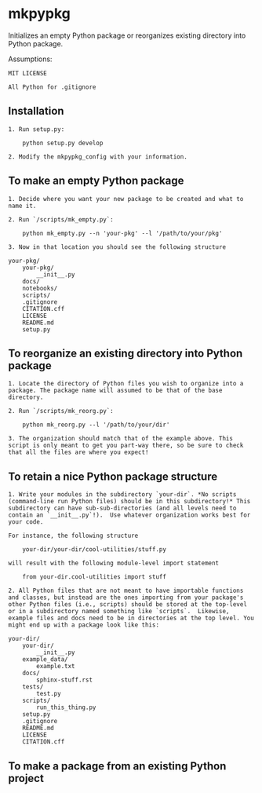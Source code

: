 # mkpypkg

Initializes an empty Python package or reorganizes existing directory into Python package.

Assumptions:

	MIT LICENSE

	All Python for .gitignore

## Installation

	1. Run setup.py:

		python setup.py develop

	2. Modify the mkpypkg_config with your information.

## To make an empty Python package

	1. Decide where you want your new package to be created and what to name it.

	2. Run `/scripts/mk_empty.py`:

		python mk_empty.py --n 'your-pkg' --l '/path/to/your/pkg'

	3. Now in that location you should see the following structure

	your-pkg/
		your-pkg/
			__init__.py
		docs/
		notebooks/
		scripts/
		.gitignore
		CITATION.cff
		LICENSE
		README.md
		setup.py

## To reorganize an existing directory into Python package

	1. Locate the directory of Python files you wish to organize into a package. The package name will assumed to be that of the base directory.

	2. Run `/scripts/mk_reorg.py`:

		python mk_reorg.py --l '/path/to/your/dir'

	3. The organization should match that of the example above. This script is only meant to get you part-way there, so be sure to check that all the files are where you expect!

## To retain a nice Python package structure

	1. Write your modules in the subdirectory `your-dir`. *No scripts (command-line run Python files) should be in this subdirectory!* This subdirectory can have sub-sub-directories (and all levels need to contain an `__init__.py`!).  Use whatever organization works best for your code. 

	For instance, the following structure 

		your-dir/your-dir/cool-utilities/stuff.py

	will result with the following module-level import statement

		from your-dir.cool-utilities import stuff

	2. All Python files that are not meant to have importable functions and classes, but instead are the ones importing from your package's other Python files (i.e., scripts) should be stored at the top-level or in a subdirectory named something like `scripts`.  Likewise, example files and docs need to be in directories at the top level. You might end up with a package look like this:

	your-dir/
		your-dir/
			__init__.py
		example_data/
			example.txt
		docs/
			sphinx-stuff.rst
		tests/
			test.py
		scripts/
			run_this_thing.py
		setup.py
		.gitignore
		README.md
		LICENSE
		CITATION.cff

## To make a package from an existing Python project


